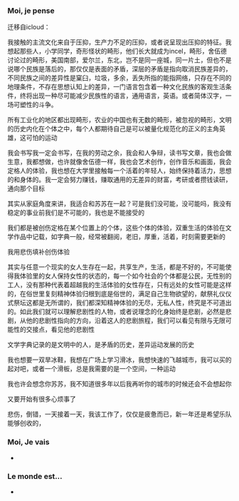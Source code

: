 ### Moi, je pense
迁移自icloud：

我接触的主流文化来自于压抑，生产力不足的压抑，或者说呈现出压抑的特征。我想起那些人，小学同学，奇形怪状的畸形，他们长大就成为incel，畸形，舍伍德讨论过的畸形，美国南部，爱尔兰，东北，岂不是同一座城，同一片土，但也不是说哪个民族是落后的，那仅仅是表面的矛盾，深层的矛盾是指向取消民族差异的，不同民族之间的差异性是窠臼，垃圾，多余，丢失所指的能指网络，只存在不同的地理条件，不存在思想认知上的差异，一门语言包含着一种文化民族的客观生活条件，终将出现一种尽可能减少民族性的语言，通用语言，英语。或者简体汉字，一场可塑性的斗争。

所有工业化的地区都出现畸形，农业的中国也有无数的畸形，被忽视的畸形，文明的历史内化在个体之中，每个人都期待自己是可以被量化规范化的正义的主角英雄，这可怕的运动

我会书写我一定会书写，在我的劳动之余，我会和人争辩，读书写文章，我也会做生意，我都想做，也许就像舍伍德一样，我也会艺术创作，创作音乐和画面，我会定格人的体验，我也想在大学里接触每一个活着的年轻人，始终保持着活力，思想的和身体的。我一定会努力赚钱，赚取通用的无差异的财富，考研或者攒钱读研，通向那个目标

其实从家庭角度来讲，我适合和苏苏在一起？可是我们没可能，没可能吗，我没有稳定的事业前我们是不可能的，我也是不能接受的

我们都是被创伤定格在某个位置上的个体，这些个体的体验，双重生活的体验在文学作品中记载，如字典一般，经常被翻阅，老旧，厚重，活着，时刻需要更新的

我用悲伤填补创伤体验

其实与任意一个现实的女人生存在一起，共享生产，生活，都是不好的，不可能使得我体验里的女人保持女性的状态的，每一个如今社会的个体都是公民，无性别的工人，没有那种代表着超越我的生活体验的女性存在，只有远处的女性可能是这样的，在俗世里复刻精神体验归根到底是俗世的，满足自己生物欲望的，献祭礼仪仪式祭坛这都是无所谓的，我们都深知精神体验的无尽，无私人性，终究是不可道出的。如此我们就可以理解悲剧性的人物，或者说理念的化身始终是悲剧，必然是悲剧，从他的悲剧性指向的方向，沿着这人的悲剧旅程，我们可以看见有限与无限可能性的交接点，看见他的悲剧性

文学字典记录的是文明中的人，是矛盾的历史，差异运动发展的历史

我也想要一双旱冰鞋，我想在广场上学习滑冰，我想快速的飞越城市，我可以买的起对吧，或者一个滑板，总是我需要的是一个空间，一种运动

我也许会想念你苏苏，我不知道很多年以后我再听你的城市的时候还会不会想起你

又要开始有很多心烦事了

悲伤，倒错，一天接着一天，我该工作了，仅仅是疲惫而已，新一年还是希望乐队能够创收的，




### Moi, Je vais
- 



### Le monde est...
- 